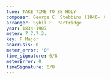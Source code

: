 ```yaml
---
tune: TAKE TIME TO BE HOLY
composer: George C. Stebbins (1846- )
arranger: Sybil F. Partridge
year: 1834-1907
meter: 7.7.7.3.
key: F Major
anacrusis: 0
meter_error: '0'
time_signature: 6/8
meterError: 0
timeSignature: 6/8
---
```

